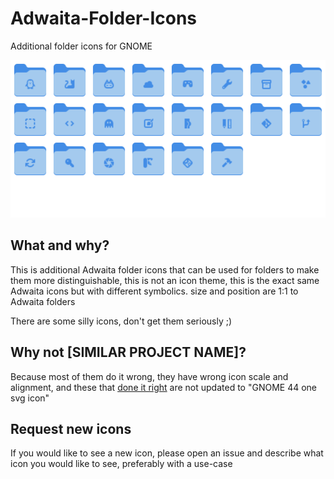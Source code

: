 # Adwaita-Folder-Icons
Additional folder icons for GNOME

![preview](https://github.com/daudix-UFO/Adwaita-Folder-Icons/raw/main/preview.png)

## What and why?

This is additional Adwaita folder icons that can be used for folders to make them more distinguishable, this is not an icon theme, this is the exact same Adwaita icons but with different symbolics. size and position are 1:1 to Adwaita folders

There are some silly icons, don't get them seriously ;)

## Why not [SIMILAR PROJECT NAME]?

Because most of them do it wrong, they have wrong icon scale and alignment, and these that [done it right](https://github.com/CleoMenezesJr/Custom-Adwaita-Folder-Icons) are not updated to "GNOME 44 one svg icon"

## Request new icons

If you would like to see a new icon, please open an issue and describe what icon you would like to see, preferably with a use-case